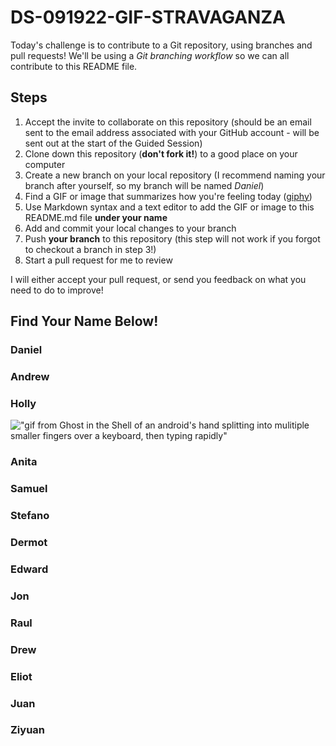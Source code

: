 # DS-091922-GIF-STRAVAGANZA

Today's challenge is to contribute to a Git repository, using branches and pull requests! We'll be using a *Git branching workflow* so we can all contribute to this README file.

## Steps

1. Accept the invite to collaborate on this repository (should be an email sent to the email address associated with your GitHub account - will be sent out at the start of the Guided Session)
2. Clone down this repository (**don't fork it!**) to a good place on your computer
3. Create a new branch on your local repository (I recommend naming your branch after yourself, so my branch will be named _Daniel_)
4. Find a GIF or image that summarizes how you're feeling today ([giphy](https://giphy.com/))
5. Use Markdown syntax and a text editor to add the GIF or image to this README.md file **under your name**
6. Add and commit your local changes to your branch
7. Push **your branch** to this repository (this step will not work if you forgot to checkout a branch in step 3!)
8. Start a pull request for me to review

I will either accept your pull request, or send you feedback on what you need to do to improve!

## Find Your Name Below!

### Daniel


### Andrew


### Holly
!["gif from Ghost in the Shell of an android's hand splitting into mulitiple smaller fingers over a keyboard, then typing rapidly"](https://media.giphy.com/media/9CffOPMLx0Hf2/giphy.gif)

### Anita



### Samuel



### Stefano



### Dermot



### Edward



### Jon



### Raul



### Drew



### Eliot


### Juan


### Ziyuan




